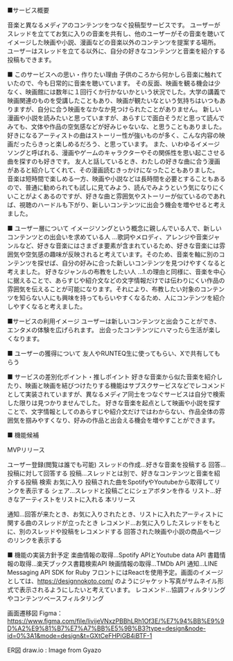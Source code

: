 ■サービス概要

音楽と異なるメディアのコンテンツをつなぐ投稿型サービスです。
ユーザーがスレッドを立ててお気に入りの音楽を共有し、他のユーザーがその音楽を聴いてイメージした映画や小説、漫画などの音楽以外のコンテンツを提案する場所。
ユーザーはスレッドを立てる以外に、自分の好きなコンテンツと音楽を紹介する投稿もできます。


■ このサービスへの思い・作りたい理由
子供のころから何かしら音楽に触れていたので、今も日常的に音楽を聴いています。
その反面、映画を観る機会は少なく、映画館には数年に１回行くか行かないかという状況でした。大学の講義で映画関連のものを受講したこともあり、映画が観たいなという気持ちはいつもありますが、自分に合う映画をなかなか見つけられたことがありません。
新しい漫画や小説を読みたいと思っていますが、あらすじで面白そうだと思って読んでみても、文体や作品の空気感などが好みじゃないな、と思うこともありました。
好きになるアーティストの曲はストーリー性が強いものが多く、こんな内容の映画だったらきっと楽しめるだろう、と思っています。
また、いわゆるイメージソングと呼ばれる、漫画やゲームのキャラクターやその関係性を思い起こさせる曲を探すのも好きです。
友人と話しているとき、わたしの好きな曲に合う漫画があると紹介してくれて、その漫画読むきっかけになったこともありました。
音楽は短時間で楽しめる一方、映画や小説などは長時間を必要とすることもあるので、普通に勧められても試しに見てみよう、読んでみようという気になりにくいことがよくあるのですが、好きな曲と雰囲気やストーリーが似ているのであれば、視聴のハードルも下がり、新しいコンテンツに出会う機会を増やせると考えました。


■ ユーザー層について
イメージソングという概念に親しんでいる人で、新しいコンテンツとの出会いを求めている人
...歌詞やメロディ、アレンジや音楽ジャンルなど、好きな音楽にはさまざま要素が含まれているため、好きな音楽には雰囲気や空気感の趣味が反映されると考えています。そのため、音楽を軸に別のコンテンツを探せば、自分の好みに合った新しいコンテンツを見つけやすくなると考えました。
好きなジャンルの布教をしたい人
...1.の理由と同様に、音楽を中心に据えることで、あらすじや紹介文などの文字情報だけでは伝わりにくい作品の雰囲気を伝えることが可能になります。それにより、布教したい対象のコンテンツを知らない人にも興味を持ってもらいやすくなるため、人にコンテンツを紹介しやすくなると考えました。


■サービスの利用イメージ
ユーザーは新しいコンテンツと出会うことができ、エンタメの体験を広げられます。
出会ったコンテンツにハマったら生活が楽しくなります。

■ ユーザーの獲得について
友人やRUNTEQ生に使ってもらい、Xで共有してもらう

■ サービスの差別化ポイント・推しポイント
好きな音楽から似た音楽を紹介したり、映画と映画を結びつけたりする機能はサブスクサービスなどでレコメンドとして実装されていますが、異なるメディア同士をつなぐサービスは自分で検索した限りは見つかりませんでした。
好きな音楽を起点として映画や小説を探すことで、文字情報としてのあらすじや紹介文だけではわからない、作品全体の雰囲気を掴みやすくなり、好みの作品と出会える機会を増やすことができます。

■ 機能候補

MVPリリース

ユーザー登録(閲覧は誰でも可能)
スレッドの作成…好きな音楽を投稿する
回答...投稿に対して回答する
投稿...スレッドとは別で、好きなコンテンツと音楽を紹介する投稿
検索
お気に入り
投稿された曲をSpotifyやYoutubeから取得してリンクを表示する
シェア...スレッドと投稿ごとにシェアボタンを作る
リスト...好きなアーティストをリストに入れる
本リリース

通知...回答が来たとき、お気に入りされたとき、リストに入れたアーティストに関する曲のスレッドが立ったとき
レコメンド...お気に入りしたスレッドをもとに、別のスレッドや投稿をレコメンドする
回答された映画や小説の商品ページのリンクを表示する


■ 機能の実装方針予定
楽曲情報の取得...Spotify APIとYoutube data API
書籍情報の取得...楽天ブックス書籍検索API
映画情報の取得...TMDb API
通知...LINE Messaging API SDK for Ruby
フロントにはReactを使用予定。画面のイメージとしては、https://designnokoto.com/ のようにジャケット写真がサムネイル形式で表示されるようにしたいと考えています。 レコメンド...協調フィルタリングやコンテンツベースフィルタリング

画面遷移図
Figma：https://www.figma.com/file/livijeVNxzPBBhLRh1Of3E/%E7%94%BB%E9%9D%A2%E9%81%B7%E7%A7%BB%E5%9B%B3?type=design&node-id=0%3A1&mode=design&t=GXtCeFHPiGB4iBTF-1

ER図
draw.io : Image from Gyazo